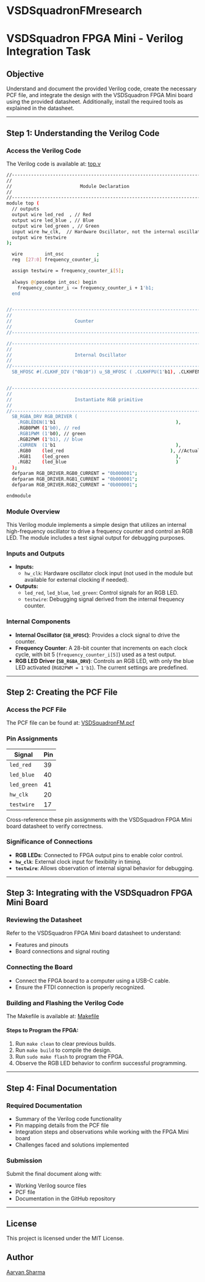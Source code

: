 # VSDSquadronFMresearch

# VSDSquadron FPGA Mini - Verilog Integration Task

## Objective
Understand and document the provided Verilog code, create the necessary PCF file, and integrate the design with the VSDSquadron FPGA Mini board using the provided datasheet. Additionally, install the required tools as explained in the datasheet.

---

## Step 1: Understanding the Verilog Code

### Access the Verilog Code
The Verilog code is available at: [top.v](https://github.com/thesourcerer8/VSDSquadron_FM/blob/main/led_blue/top.v)
```bash
//----------------------------------------------------------------------------
//                                                                          --
//                         Module Declaration                               --
//                                                                          --
//----------------------------------------------------------------------------
module top (
  // outputs
  output wire led_red  , // Red
  output wire led_blue , // Blue
  output wire led_green , // Green
  input wire hw_clk,  // Hardware Oscillator, not the internal oscillator
  output wire testwire
);

  wire        int_osc            ;
  reg  [27:0] frequency_counter_i;

  assign testwire = frequency_counter_i[5];
 
  always @(posedge int_osc) begin
    frequency_counter_i <= frequency_counter_i + 1'b1;
  end


//----------------------------------------------------------------------------
//                                                                          --
//                       Counter                                            --
//                                                                          --
//----------------------------------------------------------------------------

//----------------------------------------------------------------------------
//                                                                          --
//                       Internal Oscillator                                --
//                                                                          --
//----------------------------------------------------------------------------
  SB_HFOSC #(.CLKHF_DIV ("0b10")) u_SB_HFOSC ( .CLKHFPU(1'b1), .CLKHFEN(1'b1), .CLKHF(int_osc));


//----------------------------------------------------------------------------
//                                                                          --
//                       Instantiate RGB primitive                          --
//                                                                          --
//----------------------------------------------------------------------------
  SB_RGBA_DRV RGB_DRIVER (
    .RGBLEDEN(1'b1                                            ),
    .RGB0PWM (1'b0), // red
    .RGB1PWM (1'b0), // green
    .RGB2PWM (1'b1), // blue
    .CURREN  (1'b1                                            ),
    .RGB0    (led_red                                       ), //Actual Hardware connection
    .RGB1    (led_green                                       ),
    .RGB2    (led_blue                                        )
  );
  defparam RGB_DRIVER.RGB0_CURRENT = "0b000001";
  defparam RGB_DRIVER.RGB1_CURRENT = "0b000001";
  defparam RGB_DRIVER.RGB2_CURRENT = "0b000001";

endmodule
```

### Module Overview
This Verilog module implements a simple design that utilizes an internal high-frequency oscillator to drive a frequency counter and control an RGB LED. The module includes a test signal output for debugging purposes.

### Inputs and Outputs
- **Inputs:**
  - `hw_clk`: Hardware oscillator clock input (not used in the module but available for external clocking if needed).
- **Outputs:**
  - `led_red`, `led_blue`, `led_green`: Control signals for an RGB LED.
  - `testwire`: Debugging signal derived from the internal frequency counter.

### Internal Components
- **Internal Oscillator (`SB_HFOSC`)**: Provides a clock signal to drive the counter.
- **Frequency Counter**: A 28-bit counter that increments on each clock cycle, with bit 5 (`frequency_counter_i[5]`) used as a test output.
- **RGB LED Driver (`SB_RGBA_DRV`)**: Controls an RGB LED, with only the blue LED activated (`RGB2PWM = 1'b1`). The current settings are predefined.

---

## Step 2: Creating the PCF File

### Access the PCF File
The PCF file can be found at: [VSDSquadronFM.pcf](https://github.com/thesourcerer8/VSDSquadron_FM/blob/main/led_blue/VSDSquadronFM.pcf)

### Pin Assignments
| Signal      | Pin |
|------------|----|
| `led_red`  | 39 |
| `led_blue` | 40 |
| `led_green`| 41 |
| `hw_clk`   | 20 |
| `testwire` | 17 |

Cross-reference these pin assignments with the VSDSquadron FPGA Mini board datasheet to verify correctness.

### Significance of Connections
- **RGB LEDs**: Connected to FPGA output pins to enable color control.
- **`hw_clk`**: External clock input for flexibility in timing.
- **`testwire`**: Allows observation of internal signal behavior for debugging.

---

## Step 3: Integrating with the VSDSquadron FPGA Mini Board

### Reviewing the Datasheet
Refer to the VSDSquadron FPGA Mini board datasheet to understand:
- Features and pinouts
- Board connections and signal routing

### Connecting the Board
- Connect the FPGA board to a computer using a USB-C cable.
- Ensure the FTDI connection is properly recognized.

### Building and Flashing the Verilog Code
The Makefile is available at: [Makefile](https://github.com/thesourcerer8/VSDSquadron_FM/blob/main/led_blue/Makefile)

#### Steps to Program the FPGA:
1. Run `make clean` to clear previous builds.
2. Run `make build` to compile the design.
3. Run `sudo make flash` to program the FPGA.
4. Observe the RGB LED behavior to confirm successful programming.

---

## Step 4: Final Documentation

### Required Documentation
- Summary of the Verilog code functionality
- Pin mapping details from the PCF file
- Integration steps and observations while working with the FPGA Mini board
- Challenges faced and solutions implemented

### Submission
Submit the final document along with:
- Working Verilog source files
- PCF file
- Documentation in the GitHub repository

---

## License
This project is licensed under the MIT License.

## Author
[Aaryan Sharma](https://github.com/your-github-username)

